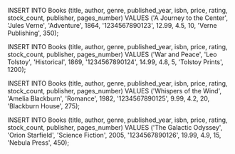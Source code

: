 INSERT INTO Books (title, author, genre, published_year, isbn, price, rating, stock_count, publisher, pages_number)
VALUES ('A Journey to the Center', 'Jules Verne', 'Adventure', 1864, '1234567890123', 12.99, 4.5, 10, 'Verne Publishing', 350);

INSERT INTO Books (title, author, genre, published_year, isbn, price, rating, stock_count, publisher, pages_number)
VALUES ('War and Peace', 'Leo Tolstoy', 'Historical', 1869, '1234567890124', 14.99, 4.8, 5, 'Tolstoy Prints', 1200);

INSERT INTO Books (title, author, genre, published_year, isbn, price, rating, stock_count, publisher, pages_number)
VALUES ('Whispers of the Wind', 'Amelia Blackburn', 'Romance', 1982, '1234567890125', 9.99, 4.2, 20, 'Blackburn House', 275);

INSERT INTO Books (title, author, genre, published_year, isbn, price, rating, stock_count, publisher, pages_number)
VALUES ('The Galactic Odyssey', 'Orion Starfield', 'Science Fiction', 2005, '1234567890126', 19.99, 4.9, 15, 'Nebula Press', 450);